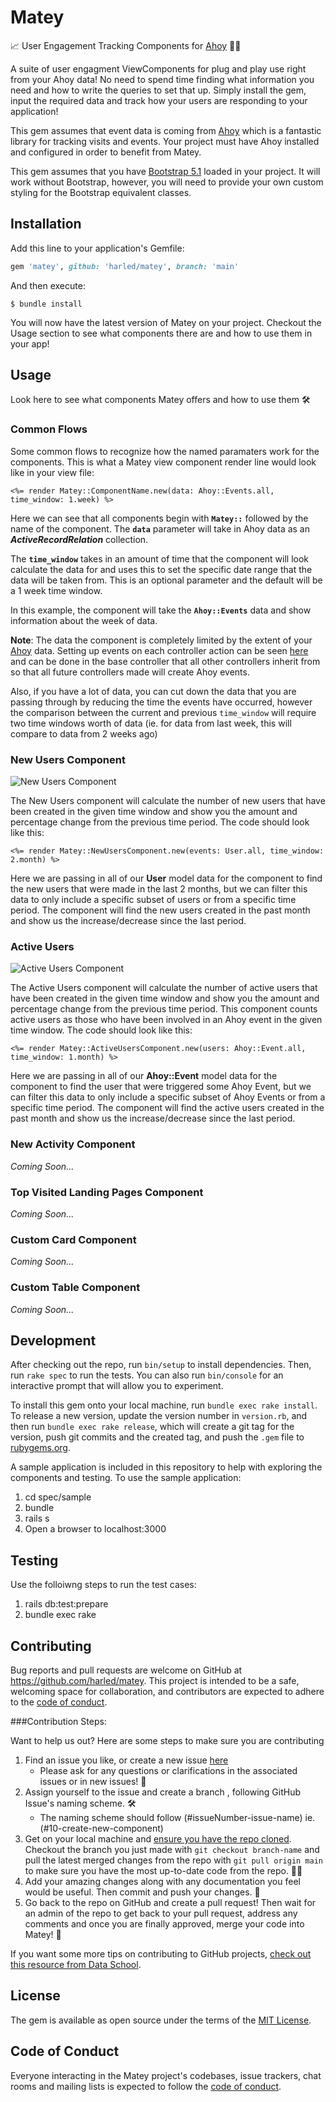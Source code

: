 # Matey

📈 User Engagement Tracking Components for [Ahoy](https://github.com/ankane/ahoy) 🏴‍☠️

A suite of user engagment ViewComponents for plug and play use right from your Ahoy data! 
No need to spend time finding what information you need and how to write the queries to set that up.
Simply install the gem, input the required data and track how your users are responding to your application!

This gem assumes that event data is coming from [Ahoy](https://github.com/ankane/ahoy) which is a fantastic library
for tracking visits and events. Your project must have Ahoy installed and configured in order to benefit from Matey.

This gem assumes that you have [Bootstrap 5.1](https://getbootstrap.com/docs/5.1/getting-started/introduction/) loaded in your project. It will work without Bootstrap, however, you will need to provide your own custom styling for the Bootstrap equivalent classes.

## Installation

Add this line to your application's Gemfile:

```ruby
gem 'matey', github: 'harled/matey', branch: 'main'
```

And then execute:

    $ bundle install

You will now have the latest version of Matey on your project. Checkout the Usage section to see what components there are and how to use them in your app!

## Usage

Look here to see what components Matey offers and how to use them 🛠️

### Common Flows

Some common flows to recognize how the named paramaters work for the components. This is what a Matey view component render line would look like in your view file:

`<%= render Matey::ComponentName.new(data: Ahoy::Events.all, time_window: 1.week) %>`

Here we can see that all components begin with **`Matey::`** followed by the name of the component. The **`data`** parameter will take in Ahoy data as an ***ActiveRecordRelation*** collection. 

The **`time_window`** takes in an amount of time that the component will look calculate the data for and uses this to set the specific date range that the data will be taken from. This is an optional parameter and the default will be a 1 week time window.

In this example, the component will take the **`Ahoy::Events`** data and show information about the week of data.

**Note**: The data the component is completely limited by the extent of your [Ahoy](https://github.com/ankane/ahoy) data. Setting up events on each controller action can be seen [here](https://github.com/ankane/ahoy#ruby) and can be done in the base controller that all other controllers inherit from so that all future controllers made will create Ahoy events.

Also, if you have a lot of data, you can cut down the data that you are passing through by reducing the time the events have occurred, however the comparison between the current and previous `time_window` will require two time windows worth of data (ie. for data from last week, this will compare to data from 2 weeks ago)

### New Users Component

![New Users Component](./images/newUsersComponent.png)

The New Users component will calculate the number of new users that have been created in the given time window and show you the amount and percentage change from the previous time period. The code should look like this:

```
<%= render Matey::NewUsersComponent.new(events: User.all, time_window: 2.month) %>
```

Here we are passing in all of our **User** model data for the component to find the new users that were made in the last 2 months, but we can filter this data to only include a specific subset of users or from a specific time period. The component will find the new users created in the past month and show us the increase/decrease since the last period.
### Active Users

![Active Users Component](./images/activeUsersComponent.png)


The Active Users component will calculate the number of active users that have been created in the given time window and show you the amount and percentage change from the previous time period. This component counts active users as those who have been involved in an Ahoy event in the given time window. The code should look like this:

```
<%= render Matey::ActiveUsersComponent.new(users: Ahoy::Event.all, time_window: 1.month) %>
```

Here we are passing in all of our **Ahoy::Event** model data for the component to find the user that were triggered some Ahoy Event, but we can filter this data to only include a specific subset of Ahoy Events or from a specific time period. The component will find the active users created in the past month and show us the increase/decrease since the last period.

### New Activity Component
*Coming Soon...*
### Top Visited Landing Pages Component
*Coming Soon...*
### Custom Card Component
*Coming Soon...*
### Custom Table Component
*Coming Soon...*
## Development

After checking out the repo, run `bin/setup` to install dependencies. Then, run `rake spec` to run the tests. You can also run `bin/console` for an interactive prompt that will allow you to experiment.

To install this gem onto your local machine, run `bundle exec rake install`. To release a new version, update the version number in `version.rb`, and then run `bundle exec rake release`, which will create a git tag for the version, push git commits and the created tag, and push the `.gem` file to [rubygems.org](https://rubygems.org).

A sample application is included in this repository to help with exploring the components and testing. To use the 
sample application: 

1. cd spec/sample
2. bundle
3. rails s
4. Open a browser to localhost:3000

## Testing

Use the folloiwng steps to run the test cases:

1. rails db:test:prepare
2. bundle exec rake

## Contributing

Bug reports and pull requests are welcome on GitHub at https://github.com/harled/matey. This project is intended to be a safe, welcoming space for collaboration, and contributors are expected to adhere to the [code of conduct](https://github.com/harled/matey/blob/master/CODE_OF_CONDUCT.md).

###Contribution Steps:

Want to help us out? Here are some steps to make sure you are contributing 

1. Find an issue you like, or create a new issue [here](https://github.com/harled/matey/issues) 
    - Please ask for any questions or clarifications in the associated issues or in new issues! 🤔
2. Assign yourself to the issue and create a branch , following GitHub Issue's naming scheme. 🛠️
    - The naming scheme should follow (#issueNumber-issue-name) ie. (#10-create-new-component)
3. Get on your local machine and [ensure you have the repo cloned](https://docs.github.com/en/repositories/creating-and-managing-repositories/cloning-a-repository). Checkout the branch you just made with `git checkout branch-name` and pull the latest merged changes from the repo with `git pull origin main` to make sure you have the most up-to-date code from the repo. 👩‍💻
4. Add your amazing changes along with any documentation you feel would be useful. Then commit and push your changes. 🌟
5. Go back to the repo on GitHub and create a pull request! Then wait for an admin of the repo to get back to your pull request, address any comments and once you are finally approved, merge your code into Matey! 🎉

If you want some more tips on contributing to GitHub projects, [check out this resource from Data School](https://www.dataschool.io/how-to-contribute-on-github/).

## License

The gem is available as open source under the terms of the [MIT License](https://opensource.org/licenses/MIT).

## Code of Conduct

Everyone interacting in the Matey project's codebases, issue trackers, chat rooms and mailing lists is expected to follow the [code of conduct](https://github.com/harled/matey/blob/master/CODE_OF_CONDUCT.md).
